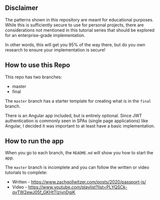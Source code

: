 ## Disclaimer

The patterns shown in this repository are meant for educational purposes.  While this is sufficiently secure to use for personal projects, there are considerations not mentioned in this tutorial series that should be explored for an enterprise-grade implementation.

In other words, this will get you 95% of the way there, but do you own research to ensure your implementation is secure!

## How to use this Repo

This repo has two branches:

* master
* final

The `master` branch has a starter template for creating what is in the `final` branch.

There is an Angular app included, but is entirely optional.  Since JWT authentication is commonly seen in SPAs (single page applications) like Angular, I decided it was important to at least have a basic implementation.

## How to run the app

When you go to each branch, the `README.md` will show you how to start the app.

The `master` branch is incomplete and you can follow the written or video tutorials to complete:

* Written - https://www.zachgollwitzer.com/posts/2020/passport-js/
* Video - https://www.youtube.com/playlist?list=PLYQSCk-qyTW2ewJ05f_GKHtTIzjynDgjK
